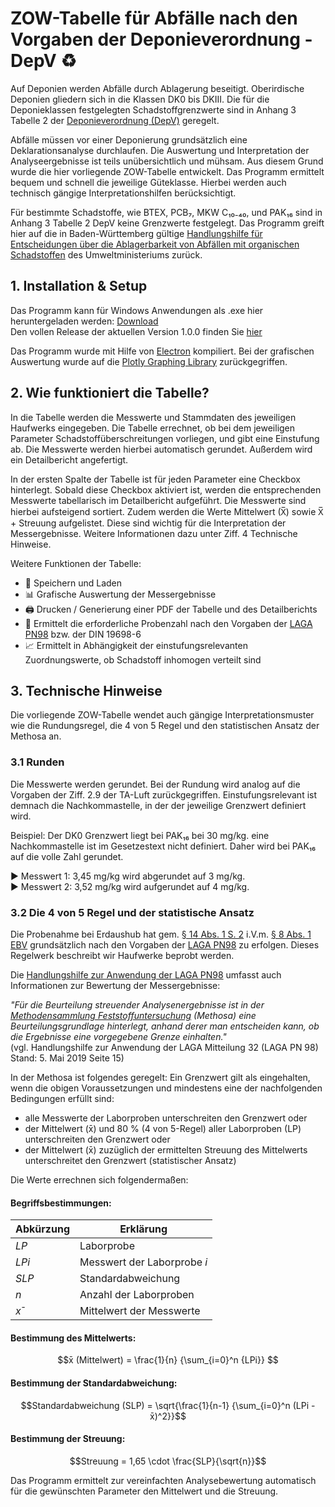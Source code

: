 # ZOW-Tabelle für Abfälle nach den Vorgaben der Deponieverordnung - DepV ♻️

Auf Deponien werden Abfälle durch Ablagerung beseitigt. Oberirdische Deponien gliedern sich in die Klassen DK0 bis DKIII. Die für die Deponieklassen festgelegten Schadstoffgrenzwerte sind in Anhang 3 Tabelle 2 der [Deponieverordnung (DepV)](https://www.gesetze-im-internet.de/depv_2009/anhang_3.html) geregelt.

Abfälle müssen vor einer Deponierung grundsätzlich eine Deklarationsanalyse durchlaufen. Die Auswertung und Interpretation der Analyseergebnisse ist teils unübersichtlich und mühsam. Aus diesem Grund wurde die hier vorliegende ZOW-Tabelle entwickelt. Das Programm ermittelt bequem und schnell die jeweilige Güteklasse. Hierbei werden auch technisch gängige Interpretationshilfen berücksichtigt. 

Für bestimmte Schadstoffe, wie BTEX, PCB₇, MKW C₁₀₋₄₀, und PAK₁₆ sind in Anhang 3 Tabelle 2 DepV keine Grenzwerte festgelegt. Das Programm greift hier auf die in Baden-Württemberg gültige [Handlungshilfe für Entscheidungen über die Ablagerbarkeit von Abfällen mit organischen Schadstoffen](https://um.baden-wuerttemberg.de/fileadmin/redaktion/m-um/intern/Dateien/Dokumente/2_Presse_und_Service/Service/Rechtsvorschriften/Arbeitshilfen/Abfall/Handlungshilfe_organische_Schadstoffe_auf_Deponien.pdf) des Umweltministeriums zurück. 

## 1. Installation & Setup

Das Programm kann für Windows Anwendungen als .exe hier heruntergeladen werden: [Download](https://github.com/Fladimir97/ZOW-Tabelle-DepV/releases/download/1.0.0/zow-depv-1.0.0.Setup.exe)  
Den vollen Release der aktuellen Version 1.0.0 finden Sie [hier](https://github.com/Fladimir97/ZOW-Tabelle-DepV/releases/tag/1.0.0)

Das Programm wurde mit Hilfe von [Electron](https://www.electronjs.org/) kompiliert.
Bei der grafischen Auswertung wurde auf die [Plotly Graphing Library](https://plotly.com/javascript/) zurückgegriffen.

## 2. Wie funktioniert die Tabelle?

In die Tabelle werden die Messwerte und Stammdaten des jeweiligen Haufwerks eingegeben. Die Tabelle errechnet, ob bei dem jeweiligen Parameter Schadstoffüberschreitungen vorliegen, und gibt eine Einstufung ab. Die Messwerte werden hierbei automatisch gerundet. Außerdem wird ein Detailbericht angefertigt. 

In der ersten Spalte der Tabelle ist für jeden Parameter eine Checkbox hinterlegt. Sobald diese Checkbox aktiviert ist, werden die entsprechenden Messwerte tabellarisch im Detailbericht aufgeführt. Die Messwerte sind hierbei aufsteigend sortiert. Zudem werden die Werte  Mittelwert (X̅) sowie X̅ + Streuung aufgelistet. Diese sind wichtig für die Interpretation der Messergebnisse. Weitere Informationen dazu unter Ziff. 4 Technische Hinweise.

Weitere Funktionen der Tabelle:

- 💾 Speichern und Laden
- 📊 Grafische Auswertung der Messergebnisse
- 🖨️ Drucken / Generierung einer PDF der Tabelle und des Detailberichts
- 🧪 Ermittelt die erforderliche Probenzahl nach den Vorgaben der [LAGA PN98](https://www.laga-online.de/documents/m-32_pn98_red-aend_2019_mai_1562758999.pdf) bzw. der DIN 19698-6
- 📈 Ermittelt in Abhängigkeit der einstufungsrelevanten Zuordnungswerte, ob Schadstoff inhomogen verteilt sind

## 3. Technische Hinweise

Die vorliegende ZOW-Tabelle wendet auch gängige Interpretationsmuster wie die Rundungsregel, die 4 von 5 Regel und den statistischen Ansatz der Methosa an. 

### 3.1 Runden

Die Messwerte werden gerundet. Bei der Rundung wird analog auf die Vorgaben der Ziff. 2.9 der TA-Luft zurückgegriffen. Einstufungsrelevant ist demnach die Nachkommastelle, in der der jeweilige Grenzwert definiert wird.

Beispiel: Der DK0 Grenzwert liegt bei PAK₁₆ bei 30 mg/kg. eine Nachkommastelle ist im Gesetzestext nicht definiert. Daher wird bei PAK₁₆ auf die volle Zahl gerundet. 

▶️ Messwert 1: 3,45 mg/kg wird abgerundet auf 3 mg/kg.  
▶️ Messwert 2: 3,52 mg/kg wird aufgerundet auf 4 mg/kg.

### 3.2 Die 4 von 5 Regel und der statistische Ansatz

Die Probenahme bei Erdaushub hat gem. [§ 14 Abs. 1 S. 2](https://www.gesetze-im-internet.de/ersatzbaustoffv/__14.html) i.V.m. [§ 8 Abs. 1 EBV](https://www.gesetze-im-internet.de/ersatzbaustoffv/__8.html) grundsätzlich nach den Vorgaben der [LAGA PN98](https://www.laga-online.de/documents/m-32_pn98_red-aend_2019_mai_1562758999.pdf) zu erfolgen. Dieses Regelwerk beschreibt wir Haufwerke beprobt werden. 

Die [Handlungshilfe zur Anwendung der LAGA PN98](https://www.laga-online.de/documents/hinweise_pn98_stand_2019_mai_1564665128.pdf) umfasst auch Informationen zur Bewertung der Messergebnisse:  

*"Für die Beurteilung streuender Analysenergebnisse ist in der [Methodensammlung Feststoffuntersuchung](https://www.umweltbundesamt.de/sites/default/files/medien/359/dokumente/20210615_methodensammlungfeststoffuntersuchung_v2_final_0.pdf) (Methosa) eine Beurteilungsgrundlage hinterlegt, anhand derer man entscheiden kann, ob die Ergebnisse eine vorgegebene Grenze einhalten."*  
(vgl. Handlungshilfe zur Anwendung der LAGA Mitteilung 32 (LAGA PN 98) Stand: 5. Mai 2019 Seite 15)

In der Methosa ist folgendes geregelt: Ein Grenzwert gilt als eingehalten, wenn die obigen Voraussetzungen und mindestens eine der nachfolgenden Bedingungen erfüllt sind:  
- alle Messwerte der Laborproben unterschreiten den Grenzwert oder
- der Mittelwert (x̄) und 80 % (4 von 5-Regel) aller Laborproben (LP) unterschreiten den Grenzwert oder
- der Mittelwert (x̄) zuzüglich der ermittelten Streuung des Mittelwerts unterschreitet den Grenzwert (statistischer Ansatz)

Die Werte errechnen sich folgendermaßen:

#### Begriffsbestimmungen:

| Abkürzung         | Erklärung                       |
|-------------------|---------------------------------|
|$LP$               | Laborprobe                      | 
|$LPi$              | Messwert der Laborprobe $i$     | 
|$SLP$              | Standardabweichung              | 
|$n$                | Anzahl der Laborproben          | 
|$x̄$                | Mittelwert der Messwerte        | 

#### Bestimmung des Mittelwerts:
```math
x̄  (Mittelwert) = \frac{1}{n} {\sum_{i=0}^n {LPi}}  
```
#### Bestimmung der Standardabweichung:
```math
Standardabweichung (SLP) =  \sqrt{\frac{1}{n-1} {\sum_{i=0}^n (LPi -x̄)^2}}
```
#### Bestimmung der Streuung:
```math
Streuung  = 1,65 \cdot  \frac{SLP}{\sqrt{n}}
```
Das Programm ermittelt zur vereinfachten Analysebewertung automatisch für die gewünschten Parameter den Mittelwert und die Streuung.
